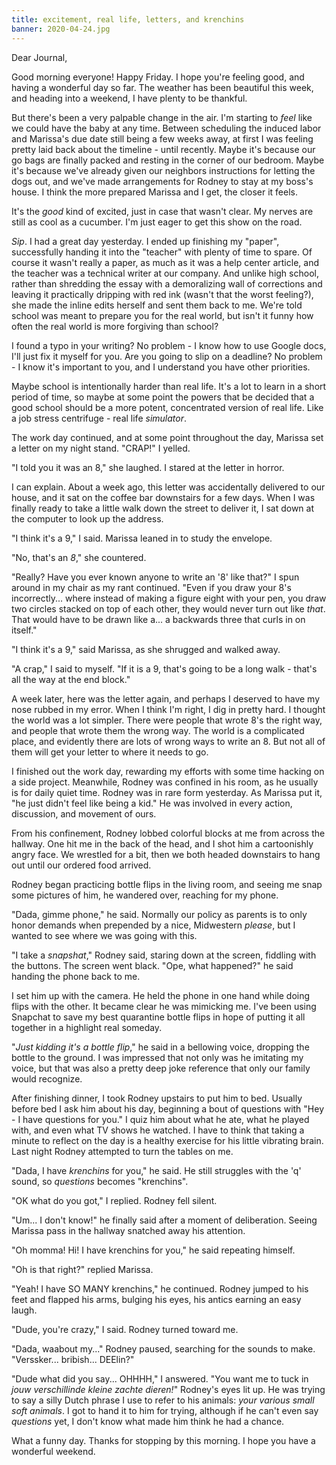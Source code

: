 ```yaml
---
title: excitement, real life, letters, and krenchins
banner: 2020-04-24.jpg
---
```


Dear Journal,

Good morning everyone!  Happy Friday.  I hope you're feeling good, and
having a wonderful day so far.  The weather has been beautiful this
week, and heading into a weekend, I have plenty to be thankful.

But there's been a very palpable change in the air.  I'm starting to
_feel_ like we could have the baby at any time.  Between scheduling
the induced labor and Marissa's due date still being a few weeks away,
at first I was feeling pretty laid back about the timeline - until
recently.  Maybe it's because our go bags are finally packed and
resting in the corner of our bedroom.  Maybe it's because we've
already given our neighbors instructions for letting the dogs out, and
we've made arrangements for Rodney to stay at my boss's house.  I
think the more prepared Marissa and I get, the closer it feels.

It's the _good_ kind of excited, just in case that wasn't clear.  My
nerves are still as cool as a cucumber.  I'm just eager to get this
show on the road.

_Sip_.  I had a great day yesterday.  I ended up finishing my "paper",
successfully handing it into the "teacher" with plenty of time to
spare.  Of course it wasn't really a paper, as much as it was a help
center article, and the teacher was a technical writer at our company.
And unlike high school, rather than shredding the essay with a
demoralizing wall of corrections and leaving it practically dripping
with red ink (wasn't that the worst feeling?), she made the inline
edits herself and sent them back to me.  We're told school was meant
to prepare you for the real world, but isn't it funny how often the
real world is more forgiving than school?

I found a typo in your writing?  No problem - I know how to use Google
docs, I'll just fix it myself for you.  Are you going to slip on a
deadline?  No problem - I know it's important to you, and I understand
you have other priorities.

Maybe school is intentionally harder than real life.  It's a lot to
learn in a short period of time, so maybe at some point the powers
that be decided that a good school should be a more potent,
concentrated version of real life.  Like a job stress centrifuge -
real life _simulator_.

The work day continued, and at some point throughout the day, Marissa
set a letter on my night stand.  "CRAP!" I yelled.

"I told you it was an 8," she laughed.  I stared at the letter in
horror.

I can explain.  About a week ago, this letter was accidentally
delivered to our house, and it sat on the coffee bar downstairs for a
few days.  When I was finally ready to take a little walk down the
street to deliver it, I sat down at the computer to look up the
address.

"I think it's a 9," I said.  Marissa leaned in to study the envelope.

"No, that's an _8_," she countered.

"Really?  Have you ever known anyone to write an '8' like that?"  I
spun around in my chair as my rant continued.  "Even if you draw your
8's incorrectly... where instead of making a figure eight with your
pen, you draw two circles stacked on top of each other, they would
never turn out like _that_.  That would have to be drawn like a... a
backwards three that curls in on itself."

"I think it's a 9," said Marissa, as she shrugged and walked away.

"A crap," I said to myself.  "If it is a 9, that's going to be a long
walk - that's all the way at the end block."

A week later, here was the letter again, and perhaps I deserved to
have my nose rubbed in my error.  When I think I'm right, I dig in
pretty hard.  I thought the world was a lot simpler.  There were
people that wrote 8's the right way, and people that wrote them the
wrong way.  The world is a complicated place, and evidently there are
lots of wrong ways to write an 8.  But not all of them will get your
letter to where it needs to go.

I finished out the work day, rewarding my efforts with some time
hacking on a side project.  Meanwhile, Rodney was confined in his
room, as he usually is for daily quiet time.  Rodney was in rare form
yesterday.  As Marissa put it, "he just didn't feel like being a kid."
He was involved in every action, discussion, and movement of ours.
 
From his confinement, Rodney lobbed colorful blocks at me from across
the hallway.  One hit me in the back of the head, and I shot him a
cartoonishly angry face.  We wrestled for a bit, then we both headed
downstairs to hang out until our ordered food arrived.

Rodney began practicing bottle flips in the living room, and seeing me
snap some pictures of him, he wandered over, reaching for my phone.

"Dada, gimme phone," he said.  Normally our policy as parents is to
only honor demands when prepended by a nice, Midwestern _please_, but
I wanted to see where we was going with this.

"I take a _snapshat_," Rodney said, staring down at the screen,
fiddling with the buttons.  The screen went black.  "Ope, what
happened?" he said handing the phone back to me.

I set him up with the camera.  He held the phone in one hand while
doing flips with the other.  It became clear he was mimicking me.
I've been using Snapchat to save my best quarantine bottle flips in
hope of putting it all together in a highlight real someday.

"_Just kidding it's a bottle flip_," he said in a bellowing voice,
dropping the bottle to the ground.  I was impressed that not only was
he imitating my voice, but that was also a pretty deep joke reference
that only our family would recognize.

After finishing dinner, I took Rodney upstairs to put him to bed.
Usually before bed I ask him about his day, beginning a bout of
questions with "Hey - I have questions for you."  I quiz him about
what he ate, what he played with, and even what TV shows he watched.
I have to think that taking a minute to reflect on the day is a
healthy exercise for his little vibrating brain.  Last night Rodney
attempted to turn the tables on me.

"Dada, I have _krenchins_ for you," he said.  He still struggles with
the 'q' sound, so _questions_ becomes "krenchins".

"OK what do you got," I replied.  Rodney fell silent.

"Um... I don't know!" he finally said after a moment of deliberation.
Seeing Marissa pass in the hallway snatched away his attention.

"Oh momma!  Hi!  I have krenchins for you," he said repeating himself.

"Oh is that right?" replied Marissa.

"Yeah!  I have SO MANY krenchins," he continued.  Rodney jumped to his
feet and flapped his arms, bulging his eyes, his antics earning an
easy laugh.

"Dude, you're crazy," I said.  Rodney turned toward me.

"Dada, waabout my..." Rodney paused, searching for the sounds to make.
"Verssker... bribish... DEElin?"

"Dude what did you say... OHHHH," I answered.  "You want me to tuck in
_jouw verschillinde kleine zachte dieren!_" Rodney's eyes lit up.  He
was trying to say a silly Dutch phrase I use to refer to his animals:
_your various small soft animals_.  I got to hand it to him for
trying, although if he can't even say _questions_ yet, I don't know
what made him think he had a chance.

What a funny day.  Thanks for stopping by this morning.  I hope you
have a wonderful weekend.
